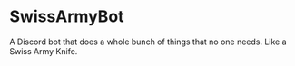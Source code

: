 # SwissArmyBot

A Discord bot that does a whole bunch of things that no one needs. Like a Swiss Army Knife.

